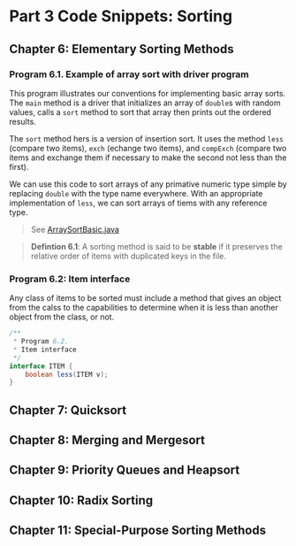 # Part 3 Code Snippets: Sorting

## Chapter 6: Elementary Sorting Methods

### Program 6.1. Example of array sort with driver program

This program illustrates our conventions for implementing basic array sorts. The `main` method is a driver that initializes an array of `double`s with random values, calls a `sort` method to sort that array then prints out the ordered results.

The `sort` method hers is a version of insertion sort. It uses the method `less` (compare two items), `exch` (echange two items), and `compExch` (compare two items and exchange them if necessary to make the second not less than the first).

We can use this code to sort arrays of any primative numeric type simple by replacing `double` with the type name everywhere. With an appropriate implementation of `less`, we can sort arrays of tiems with any reference type.

> See [ArraySortBasic.java](ArraySortBasic.java)

> **Defintion 6.1**: A sorting method is said to be **stable** if it preserves the relative order of items with duplicated keys in the file.

### Program 6.2: Item interface

Any class of items to be sorted must include a method that gives an object from the calss to the capabilities to determine when it is less than another object from the class, or not.

```java
/**
 * Program 6.2.
 * Item interface
 */
interface ITEM {
    boolean less(ITEM v);
}
```

## Chapter 7: Quicksort

## Chapter 8: Merging and Mergesort

## Chapter 9: Priority Queues and Heapsort

## Chapter 10: Radix Sorting

## Chapter 11: Special-Purpose Sorting Methods
